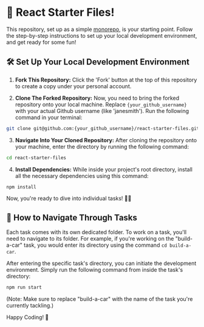 # 🎉 React Starter Files!

This repository, set up as a simple [monorepo](https://www.perforce.com/blog/vcs/what-monorepo#what), is your starting point. Follow the step-by-step instructions to set up your local development environment, and get ready for some fun!

## 🛠️ Set Up Your Local Development Environment

1. **Fork This Repository:** Click the 'Fork' button at the top of this repository to create a copy under your personal account.

2. **Clone The Forked Repository:** Now, you need to bring the forked repository onto your local machine. Replace `{your_github_username}` with your actual Github username (like 'janesmith'). Run the following command in your terminal:

```sh
git clone git@github.com:{your_github_username}/react-starter-files.git
```

3. **Navigate Into Your Cloned Repository:** After cloning the repository onto your machine, enter the directory by running the following command:

```sh
cd react-starter-files
```

4. **Install Dependencies:** While inside your project's root directory, install all the necessary dependencies using this command:

```sh
npm install
```

Now, you're ready to dive into individual tasks! 🏊‍♀️

## 🧭 How to Navigate Through Tasks

Each task comes with its own dedicated folder. To work on a task, you'll need to navigate to its folder. For example, if you're working on the "build-a-car" task, you would enter its directory using the command `cd build-a-car`.

After entering the specific task's directory, you can initiate the development environment. Simply run the following command from inside the task's directory:

```sh
npm run start
```

(Note: Make sure to replace "build-a-car" with the name of the task you're currently tackling.)

Happy Coding! 🚀
